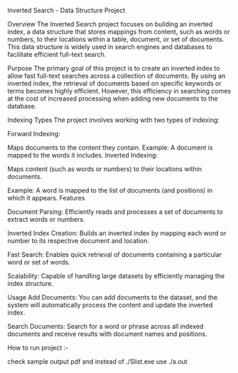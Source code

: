 Inverted Search - Data Structure Project


Overview
The Inverted Search project focuses on building an inverted index, a data structure that stores mappings from content, such as words or numbers, to their locations within a table, document, or set of documents. This data structure is widely used in search engines and databases to facilitate efficient full-text search.



Purpose
The primary goal of this project is to create an inverted index to allow fast full-text searches across a collection of documents. By using an inverted index, the retrieval of documents based on specific keywords or terms becomes highly efficient. However, this efficiency in searching comes at the cost of increased processing when adding new documents to the database.



Indexing Types
The project involves working with two types of indexing:



Forward Indexing:



Maps documents to the content they contain.
Example: A document is mapped to the words it includes.
Inverted Indexing:


Maps content (such as words or numbers) to their locations within documents.

Example: A word is mapped to the list of documents (and positions) in which it appears.
Features

Document Parsing: Efficiently reads and processes a set of documents to extract words or numbers.

Inverted Index Creation: Builds an inverted index by mapping each word or number to its respective document and location.

Fast Search: Enables quick retrieval of documents containing a particular word or set of words.

Scalability: Capable of handling large datasets by efficiently managing the index structure.

Usage
Add Documents: You can add documents to the dataset, and the system will automatically process the content and update the inverted index.

Search Documents: Search for a word or phrase across all indexed documents and receive results with document names and positions.



How to run project :-

check sample output pdf and instead of ./Slist.exe use ./a.out
